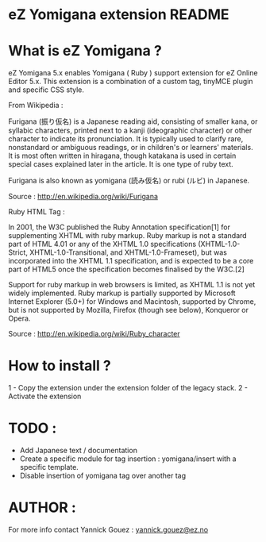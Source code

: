 eZ Yomigana extension README
============================


What is eZ Yomigana ?
=====================

eZ Yomigana 5.x enables Yomigana ( Ruby ) support extension for eZ Online Editor 5.x.
This extension is a combination of a custom tag, tinyMCE plugin and specific CSS style.


From Wikipedia :

Furigana (振り仮名) is a Japanese reading aid, consisting of smaller kana, or syllabic characters,
printed next to a kanji (ideographic character) or other character to indicate its pronunciation.
It is typically used to clarify rare, nonstandard or ambiguous readings, or in children's or learners' materials.
It is most often written in hiragana, though katakana is used in certain special cases explained
later in the article.
It is one type of ruby text.

Furigana is also known as yomigana (読み仮名) or rubi (ルビ) in Japanese.

Source : http://en.wikipedia.org/wiki/Furigana

Ruby HTML Tag :

In 2001, the W3C published the Ruby Annotation specification[1] for supplementing XHTML with ruby markup.
Ruby markup is not a standard part of HTML 4.01 or any of the XHTML 1.0 specifications
(XHTML-1.0-Strict, XHTML-1.0-Transitional, and XHTML-1.0-Frameset), but was incorporated into the XHTML 1.1
specification, and is expected to be a core part of HTML5 once the specification becomes finalised by the W3C.[2]

Support for ruby markup in web browsers is limited, as XHTML 1.1 is not yet widely implemented. Ruby markup is
partially supported by Microsoft Internet Explorer (5.0+) for Windows and Macintosh, supported by Chrome, but
is not supported by Mozilla, Firefox (though see below), Konqueror or Opera.

Source : http://en.wikipedia.org/wiki/Ruby_character



How to install ?
================

1 - Copy the extension under the extension folder of the legacy stack.
2 - Activate the extension


TODO :
======

- Add Japanese text / documentation
- Create a specific module for tag insertion : yomigana/insert with a specific template.
- Disable insertion of yomigana tag over another tag

AUTHOR :
========

For more info contact Yannick Gouez : yannick.gouez@ez.no
